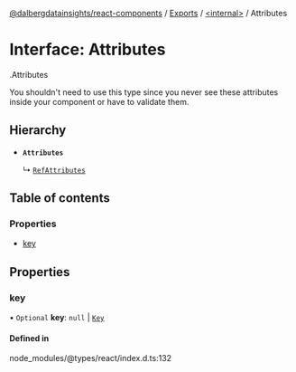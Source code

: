[@dalbergdatainsights/react-components](../README.md) / [Exports](../modules.md) / [<internal\>](../modules/internal_.md) / Attributes

# Interface: Attributes

[<internal>](../modules/internal_.md).Attributes

You shouldn't need to use this type since you never see these attributes
inside your component or have to validate them.

## Hierarchy

- **`Attributes`**

  ↳ [`RefAttributes`](internal_.RefAttributes.md)

## Table of contents

### Properties

- [key](internal_.Attributes.md#key)

## Properties

### key

• `Optional` **key**: ``null`` \| [`Key`](../modules/internal_.md#key)

#### Defined in

node_modules/@types/react/index.d.ts:132
